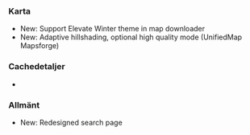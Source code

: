 ### Karta
- New: Support Elevate Winter theme in map downloader
- New: Adaptive hillshading, optional high quality mode (UnifiedMap Mapsforge)

### Cachedetaljer
-

### Allmänt
- New: Redesigned search page
